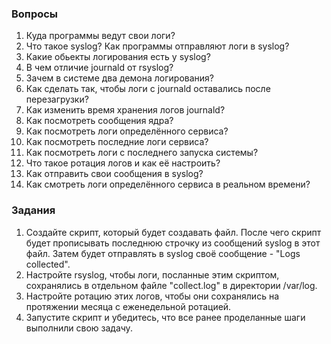 ### Вопросы

1. Куда программы ведут свои логи?
2. Что такое syslog? Как программы отправляют логи в syslog?
3. Какие обьекты логирования есть у syslog?
4. В чем отличие journald от rsyslog?
5. Зачем в системе два демона логирования?
6. Как сделать так, чтобы логи с journald оставались после перезагрузки?
7. Как изменить время хранения логов journald?
8. Как посмотреть сообщения ядра?
9. Как посмотреть логи определённого сервиса?
10. Как посмотреть последние логи сервиса?
11. Как посмотреть логи с последнего запуска системы?
12. Что такое ротация логов и как её настроить? 
13. Как отправить свои сообщения в syslog?
14. Как смотреть логи определённого сервиса в реальном времени?
 
### Задания

1. Создайте скрипт, который будет создавать файл. После чего скрипт будет прописывать последнюю строчку из сообщений syslog в этот файл. Затем будет отправлять в syslog своё сообщение - "Logs collected". 
2. Настройте rsyslog, чтобы логи, посланные этим скриптом, сохранялись в отдельном файле "collect.log" в директории /var/log.
3. Настройте ротацию этих логов, чтобы они сохранялись на протяжении месяца с еженедельной ротацией.
4. Запустите скрипт и убедитесь, что все ранее проделанные шаги выполнили свою задачу.